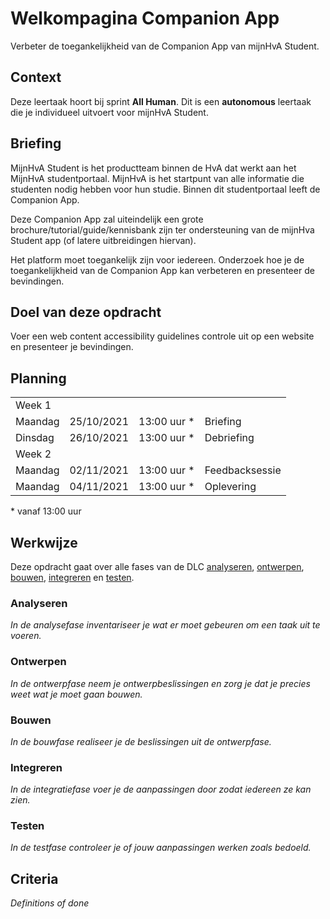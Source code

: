 # Welkompagina Companion App
Verbeter de toegankelijkheid van de Companion App van mijnHvA Student.

## Context
Deze leertaak hoort bij sprint **All Human**. Dit is een **autonomous** leertaak die je individueel uitvoert voor mijnHvA Student.

## Briefing

MijnHvA Student is het productteam binnen de HvA dat werkt aan het MijnHvA studentportaal. MijnHvA is het startpunt van alle informatie die studenten nodig hebben voor hun studie. Binnen dit studentportaal leeft de Companion App.

Deze Companion App zal uiteindelijk een grote brochure/tutorial/guide/kennisbank zijn ter ondersteuning van de mijnHva Student app (of latere uitbreidingen hiervan).  

Het platform moet toegankelijk zijn voor iedereen. Onderzoek hoe je de toegankelijkheid van de Companion App kan verbeteren en presenteer de bevindingen. 
 
## Doel van deze opdracht

Voer een web content accessibility guidelines controle uit op een website en presenteer je bevindingen.

## Planning
<table>
    <tr>
        <td colspan="4">Week 1</td>
    </tr>
    <tr>
        <td>Maandag</td>
        <td>25/10/2021</td>
        <td>13:00 uur *</td>
        <td>Briefing</td>
    </tr>
    <tr>
        <td>Dinsdag</td>
        <td>26/10/2021</td>
        <td>13:00 uur *</td>
        <td>Debriefing</td>
    </tr>
    <tr>
        <td colspan="4">Week 2</td>
    </tr>
    <tr>
        <td>Maandag</td>
        <td>02/11/2021</td>
        <td>13:00 uur *</td>
        <td>Feedbacksessie</td>
    </tr>
    <tr>
        <td>Maandag</td>
        <td>04/11/2021</td>
        <td>13:00 uur *</td>
        <td>Oplevering</td>
    </tr>
</table>
* vanaf 13:00 uur

## Werkwijze
Deze opdracht gaat over alle fases van de DLC [analyseren](#analyseren), [ontwerpen](#ontwerpen), [bouwen](#bouwen), [integreren](#integreren) en [testen](#testen).

### Analyseren
*In de analysefase inventariseer je wat er moet gebeuren om een taak uit te voeren.*

### Ontwerpen
*In de ontwerpfase neem je ontwerpbeslissingen en zorg je dat je precies weet wat je moet gaan bouwen.*

### Bouwen
*In de bouwfase realiseer je de beslissingen uit de ontwerpfase.*

### Integreren
*In de integratiefase voer je de aanpassingen door zodat iedereen ze kan zien.*

### Testen
*In de testfase controleer je of jouw aanpassingen werken zoals bedoeld.*

## Criteria
*Definitions of done*
